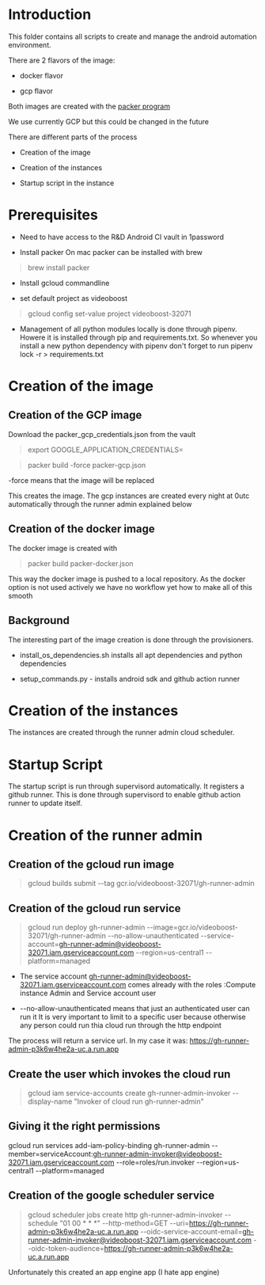 # Introduction

This folder contains all scripts to create and manage the android automation environment.

There are 2 flavors of the image:

* docker flavor

* gcp flavor 

Both images are created with the [packer program](https://www.packer.io/)

We use currently GCP but this could be changed in the future

There are different parts of the process

* Creation of the image

* Creation of the instances

* Startup script in the instance

# Prerequisites

* Need to have access to the R&D Android CI vault in 1password

* Install packer On mac packer can be installed with brew
> brew install packer

* Install gcloud commandline

* set default project as videoboost 
>gcloud config set-value project videoboost-32071

* Management of all python modules locally is done through pipenv. Howere it is installed through pip and requirements.txt. 
So whenever you install  a new python dependency with pipenv don't forget to run 
pipenv  lock -r > requirements.txt


# Creation of the image

## Creation of the GCP image

Download the packer_gcp_credentials.json from the vault

>export GOOGLE_APPLICATION_CREDENTIALS=<path to the json file>

>packer build -force packer-gcp.json

-force means that the image will be replaced

This creates the image. The gcp instances are created every night at 0utc automatically through the runner admin explained below

## Creation of the docker image

The docker image is created with

>packer build  packer-docker.json

This way the docker image is pushed to a local repository. As the docker option is not used actively we have no workflow yet how to make all of this smooth

## Background

The interesting part of the image creation is done through the provisioners.

* install_os_dependencies.sh installs all apt dependencies and python dependencies

* setup_commands.py - installs android sdk and github action runner

# Creation of the instances 
The instances are created through the runner admin cloud scheduler. 

# Startup Script

The startup script is run through supervisord automatically. It registers a github runner. This is done through supervisord to enable  github action runner to update itself.

# Creation of the runner admin 
## Creation of the gcloud run image
> gcloud builds submit --tag gcr.io/videoboost-32071/gh-runner-admin

## Creation of the gcloud run service

> gcloud run deploy gh-runner-admin --image=gcr.io/videoboost-32071/gh-runner-admin --no-allow-unauthenticated --service-account=gh-runner-admin@videoboost-32071.iam.gserviceaccount.com --region=us-central1 --platform=managed

* The service account gh-runner-admin@videoboost-32071.iam.gserviceaccount.com comes already with the roles :Compute instance Admin and Service account user

* --no-allow-unauthenticated means that just an authenticated user can run it It is very important to limit to a specific user because otherwise any person could run thia cloud run through the http endpoint

The process will return a service url. In my case it was: https://gh-runner-admin-p3k6w4he2a-uc.a.run.app

## Create the user which invokes the cloud run

> gcloud iam service-accounts create gh-runner-admin-invoker --display-name "Invoker of cloud run gh-runner-admin"

## Giving it the right permissions
gcloud run services add-iam-policy-binding gh-runner-admin --member=serviceAccount:gh-runner-admin-invoker@videoboost-32071.iam.gserviceaccount.com --role=roles/run.invoker --region=us-central1 --platform=managed

## Creation of the google scheduler service

>  gcloud scheduler jobs create http gh-runner-admin-invoker --schedule "01 00 * * *" --http-method=GET --uri=https://gh-runner-admin-p3k6w4he2a-uc.a.run.app --oidc-service-account-email=gh-runner-admin-invoker@videoboost-32071.iam.gserviceaccount.com --oidc-token-audience=https://gh-runner-admin-p3k6w4he2a-uc.a.run.app

Unfortunately this created an app engine app (I hate app engine)

